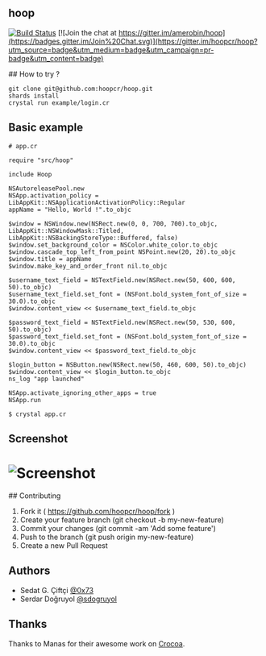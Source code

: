 ## hoop

[![Build Status](https://travis-ci.org/hoopcr/hoop.svg)](https://travis-ci.org/hoopcr/hoop)  [![Join the chat at https://gitter.im/amerobin/hoop](https://badges.gitter.im/Join%20Chat.svg)](https://gitter.im/hoopcr/hoop?utm_source=badge&utm_medium=badge&utm_campaign=pr-badge&utm_content=badge)


## How to try ?

```shell
git clone git@github.com:hoopcr/hoop.git
shards install
crystal run example/login.cr
```

## Basic example

```crystal
# app.cr

require "src/hoop"

include Hoop

NSAutoreleasePool.new
NSApp.activation_policy = LibAppKit::NSApplicationActivationPolicy::Regular
appName = "Hello, World !".to_objc

$window = NSWindow.new(NSRect.new(0, 0, 700, 700).to_objc, LibAppKit::NSWindowMask::Titled, LibAppKit::NSBackingStoreType::Buffered, false)
$window.set_background_color = NSColor.white_color.to_objc
$window.cascade_top_left_from_point NSPoint.new(20, 20).to_objc
$window.title = appName
$window.make_key_and_order_front nil.to_objc

$username_text_field = NSTextField.new(NSRect.new(50, 600, 600, 50).to_objc)
$username_text_field.set_font = (NSFont.bold_system_font_of_size = 30.0).to_objc
$window.content_view << $username_text_field.to_objc

$password_text_field = NSTextField.new(NSRect.new(50, 530, 600, 50).to_objc)
$password_text_field.set_font = (NSFont.bold_system_font_of_size = 30.0).to_objc
$window.content_view << $password_text_field.to_objc

$login_button = NSButton.new(NSRect.new(50, 460, 600, 50).to_objc)
$window.content_view << $login_button.to_objc
ns_log "app launched"

NSApp.activate_ignoring_other_apps = true
NSApp.run

```

```shell
$ crystal app.cr
```

## Screenshot
# ![Screenshot](https://raw.githubusercontent.com/hoopcr/hoop/master/assets/example_app.png)

## Contributing

1. Fork it ( https://github.com/hoopcr/hoop/fork )
2. Create your feature branch (git checkout -b my-new-feature)
3. Commit your changes (git commit -am 'Add some feature')
4. Push to the branch (git push origin my-new-feature)
5. Create a new Pull Request

## Authors

- Sedat G. Çiftçi [@0x73](https://github.com/0x73)
- Serdar Doğruyol [@sdogruyol](https://github.com/sdogruyol)

## Thanks

Thanks to Manas for their awesome work on [Crocoa](https://github.com/manastech/crocoa).
